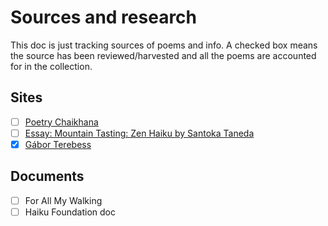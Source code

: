 # Sources and research

This doc is just tracking sources of poems and info. A checked box means the source has been reviewed/harvested and all the poems are accounted for in the collection.

## Sites
- [ ] [Poetry Chaikhana](https://www.poetry-chaikhana.com/Poets/S/SantokaTaned/index.html#PoemList)
- [ ] [Essay: Mountain Tasting: Zen Haiku by Santoka Taneda](https://www.enotes.com/topics/taneda-santoka/criticism/criticism/john-stevens-essay-date-1980)
- [x] [Gábor Terebess](https://terebess.hu/english/haiku/taneda.html)

## Documents
- [ ] For All My Walking
- [ ] Haiku Foundation doc
